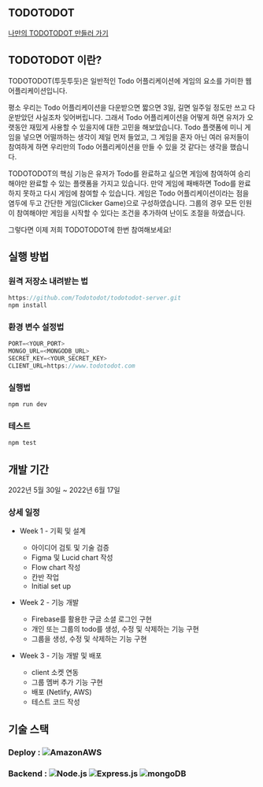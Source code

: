 ## TODOTODOT

[나만의 TODOTODOT 만들러 가기](https://www.todotodot.com)

## TODOTODOT 이란?

TODOTODOT(투둣투둣)은 일반적인 Todo 어플리케이션에 게임의 요소를 가미한 웹 어플리케이션입니다.

평소 우리는 Todo 어플리케이션을 다운받으면 짧으면 3일, 길면 일주일 정도만 쓰고 다운받았던 사실조차 잊어버립니다.
그래서 Todo 어플리케이션을 어떻게 하면 유저가 오랫동안 재밌게 사용할 수 있을지에 대한 고민을 해보았습니다.
Todo 플랫폼에 미니 게임을 넣으면 어떨까하는 생각이 제일 먼저 들었고, 그 게임을 혼자 아닌 여러 유저들이 참여하게 하면 우리만의 Todo 어플리케이션을 만들 수 있을 것 같다는 생각을 했습니다.

TODOTODOT의 핵심 기능은 유저가 Todo를 완료하고 싶으면 게임에 참여하여 승리해야만 완료할 수 있는 플랫폼을 가지고 있습니다.
만약 게임에 패배하면 Todo를 완료하지 못하고 다시 게임에 참여할 수 있습니다.
게임은 Todo 어플리케이션이라는 점을 염두에 두고 간단한 게임(Clicker Game)으로 구성하였습니다.
그룹의 경우 모든 인원이 참여해야만 게임을 시작할 수 있다는 조건을 추가하여 난이도 조절을 하였습니다.

그렇다면 이제 저희 TODOTODOT에 한번 참여해보세요!

## 실행 방법

### 원격 저장소 내려받는 법

```javascript
https://github.com/Todotodot/todotodot-server.git
npm install
```

### 환경 변수 설정법

```javascript
PORT=<YOUR_PORT>
MONGO_URL=<MONGODB_URL>
SECRET_KEY=<YOUR_SECRET_KEY>
CLIENT_URL=https://www.todotodot.com
```

### 실행법

```javascript
npm run dev
```

### 테스트

```javascript
npm test
```

## 개발 기간

2022년 5월 30일 ~ 2022년 6월 17일

### 상세 일정

- Week 1 - 기획 및 설계

  - 아이디어 검토 및 기술 검증
  - Figma 및 Lucid chart 작성
  - Flow chart 작성
  - 칸반 작업
  - Initial set up

- Week 2 - 기능 개발

  - Firebase를 활용한 구글 소셜 로그인 구현
  - 개인 또는 그룹의 todo를 생성, 수정 및 삭제하는 기능 구현
  - 그룹을 생성, 수정 및 삭제하는 기능 구현

- Week 3 - 기능 개발 및 배포
  - client 소켓 연동
  - 그룹 멤버 추가 기능 구현
  - 배포 (Netlify, AWS)
  - 테스트 코드 작성

## 기술 스택

### Deploy : <img alt="AmazonAWS" src ="https://img.shields.io/badge/Amazon_AWS-232F3E?style=for-the-appveyor&logo=amazon-aws&logoColor=white"/>

### Backend : <img alt="Node.js" src ="https://img.shields.io/badge/Node.js-43853D?style=for-the-appveyor&logo=node.js&logoColor=white"/> <img alt="Express.js" src ="https://img.shields.io/badge/Express.js-404D59?style=for-the-appveyor"/> <img alt="mongoDB" src ="https://img.shields.io/badge/MongoDB-4EA94B?style=for-the-appveyor&logo=mongodb&logoColor=white"/>
